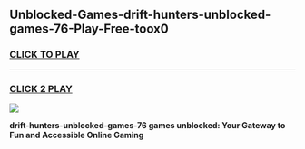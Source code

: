 
## Unblocked-Games-drift-hunters-unblocked-games-76-Play-Free-toox0
<h3>
<a href="https://premium76.site?title=drift-hunters-unblocked-games-76&ref=09A">CLICK TO PLAY</a></h3>
<hr>

<h3>
<a href="https://premium76.site?title=drift-hunters-unblocked-games-76&ref=09A">CLICK 2 PLAY</a>
  
</h3>

<a href="https://premium76.site?title=drift-hunters-unblocked-games-76&ref=09A"><img src="https://clearcache.store/games.png"></a>


**drift-hunters-unblocked-games-76 games unblocked: Your Gateway to Fun and Accessible Online Gaming**
